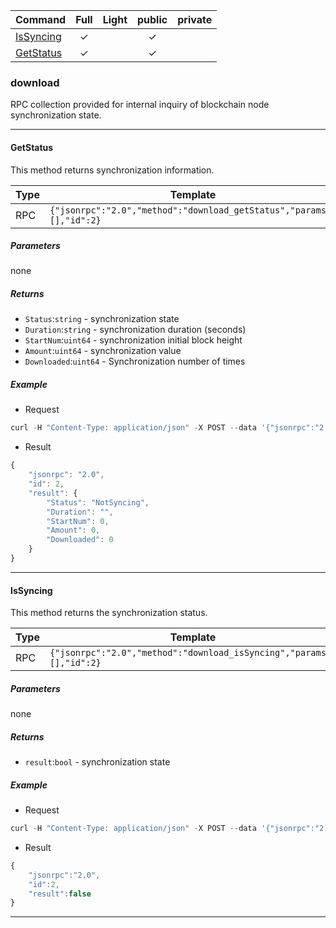 | Command                 |   Full   | Light |  public  | private |
| ----------------------- |:--------:|:-----:|:--------:|:-------:|
| [IsSyncing](#issyncing) | &#x2713; |       | &#x2713; |         |
| [GetStatus](#getstatus) | &#x2713; |       | &#x2713; |         |

### download
RPC collection provided for internal inquiry of blockchain node synchronization state.

***

#### GetStatus

This method returns synchronization information.

| Type | Template                                                             |
| ---- | -------------------------------------------------------------------- |
| RPC  | `{"jsonrpc":"2.0","method":"download_getStatus","params":[],"id":2}` |

##### Parameters
none

##### Returns

- `Status`:`string` - synchronization state
- `Duration`:`string` - synchronization duration (seconds)
- `StartNum`:`uint64` - synchronization initial block height
- `Amount`:`uint64` - synchronization value
- `Downloaded`:`uint64` - Synchronization number of times

##### Example
- Request

```js
curl -H "Content-Type: application/json" -X POST --data '{"jsonrpc":"2.0","method":"download_getStatus","params":[],"id":2}' localhost:8037
```
- Result

```js
{
    "jsonrpc": "2.0",
    "id": 2,
    "result": {
        "Status": "NotSyncing",
        "Duration": "",
        "StartNum": 0,
        "Amount": 0,
        "Downloaded": 0
    }
}
```
***

#### IsSyncing

This method returns the synchronization status.

| Type | Template                                                             |
| ---- | -------------------------------------------------------------------- |
| RPC  | `{"jsonrpc":"2.0","method":"download_isSyncing","params":[],"id":2}` |

##### Parameters
none

##### Returns

- `result`:`bool` - synchronization state

##### Example
- Request

```js
curl -H "Content-Type: application/json" -X POST --data '{"jsonrpc":"2.0","method":"download_isSyncing","params":[],"id":2}' localhost:8037
```
- Result

```js
{
	"jsonrpc":"2.0",
	"id":2,
	"result":false
}
```
***